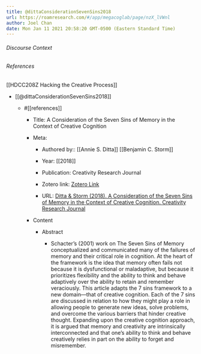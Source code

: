 ```yaml
---
title: @dittaConsiderationSevenSins2018
url: https://roamresearch.com/#/app/megacoglab/page/nzX_lVWnl
author: Joel Chan
date: Mon Jan 11 2021 20:58:20 GMT-0500 (Eastern Standard Time)
---
```




###### Discourse Context



###### References

[[HDCC208Z Hacking the Creative Process]]

- [[@dittaConsiderationSevenSins2018]]

    - #[[references]]

        - Title: A Consideration of the Seven Sins of Memory in the Context of Creative Cognition

        - Meta:

            - Authored by:: [[Annie S. Ditta]] [[Benjamin C. Storm]]

            - Year: [[2018]]

            - Publication: Creativity Research Journal

            - Zotero link: [Zotero Link](zotero://select/items/1_E7F32QKC)

            - URL: [Ditta & Storm (2018). A Consideration of the Seven Sins of Memory in the Context of Creative Cognition. Creativity Research Journal](https://www.tandfonline.com/doi/abs/10.1080/10400419.2018.1530914)

        - Content

            - Abstract

                - Schacter’s (2001) work on The Seven Sins of Memory conceptualized and communicated many of the failures of memory and their critical role in cognition. At the heart of the framework is the idea that memory often fails not because it is dysfunctional or maladaptive, but because it prioritizes flexibility and the ability to think and behave adaptively over the ability to retain and remember veraciously. This article adapts the 7 sins framework to a new domain—that of creative cognition. Each of the 7 sins are discussed in relation to how they might play a role in allowing people to generate new ideas, solve problems, and overcome the various barriers that hinder creative thought. Expanding upon the creative cognition approach, it is argued that memory and creativity are intrinsically interconnected and that one’s ability to think and behave creatively relies in part on the ability to forget and misremember.
